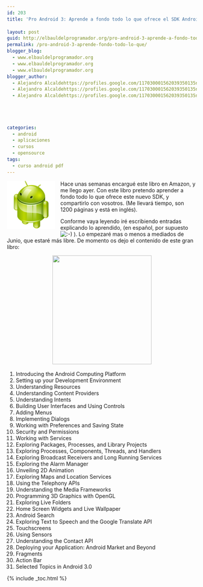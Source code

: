 ```yaml
---
id: 203
title: 'Pro Android 3: Aprende a fondo todo lo que ofrece el SDK Android 3.0'

layout: post
guid: http://elbauldelprogramador.org/pro-android-3-aprende-a-fondo-todo-lo-que-ofrece-el-sdk-android-3-0/
permalink: /pro-android-3-aprende-fondo-todo-lo-que/
blogger_blog:
  - www.elbauldelprogramador.org
  - www.elbauldelprogramador.org
  - www.elbauldelprogramador.org
blogger_author:
  - Alejandro Alcaldehttps://profiles.google.com/117030001562039350135noreply@blogger.com
  - Alejandro Alcaldehttps://profiles.google.com/117030001562039350135noreply@blogger.com
  - Alejandro Alcaldehttps://profiles.google.com/117030001562039350135noreply@blogger.com

  
  
  
categories:
  - android
  - aplicaciones
  - cursos
  - opensource
tags:
  - curso android pdf
---
```

<img border="0" src="/images/2013/07/iconoAndroid.png" style="clear:left; float:left;margin-right:1em; margin-bottom:1em" />

Hace unas semanas encargué este libro en Amazon, y me llego ayer. Con este libro pretendo aprender a fondo todo lo que ofrece este nuevo SDK, y compartirlo con vosotros. (Me llevará tiempo, son 1200 páginas y está en inglés).

Conforme vaya leyendo iré escribiendo entradas explicando lo aprendido, (en español, por supuesto <img src="https://elbauldelprogramador.com/wp-includes/images/smilies/icon_smile.gif" alt=":-)" class="wp-smiley" /> ). Lo empezaré mas o menos a mediados de Junio, que estaré más libre. De momento os dejo el contenido de este gran libro:

  
<!--ad-->

<div class="separator" style="clear: both; text-align: center;">
  <a href="https://lh3.googleusercontent.com/-kOeV7g_zZ7M/Td-CkTyKI1I/AAAAAAAAAiU/3KErtvRJIAw/s288/proAndroid3.png" imageanchor="1" style="margin-left:1em; margin-right:1em"><img border="0" height="288" width="263" src="https://lh3.googleusercontent.com/-kOeV7g_zZ7M/Td-CkTyKI1I/AAAAAAAAAiU/3KErtvRJIAw/s288/proAndroid3.png" /></a>
</div>

  1. Introducing the Android Computing Platform 
  2. Setting up your Development Environment 
  3. Understanding Resources 
  4. Understanding Content Providers 
  5. Understanding Intents 
  6. Building User Interfaces and Using Controls 
  7. Adding Menus 
  8. Implementing Dialogs 
  9. Working with Preferences and Saving State 
 10. Security and Permissions 
 11. Working with Services 
 12. Exploring Packages, Processes, and Library Projects 
 13. Exploring Processes, Components, Threads, and Handlers 
 14. Exploring Broadcast Receivers and Long Running Services 
 15. Exploring the Alarm Manager 
 16. Unveiling 2D Animation 
 17. Exploring Maps and Location Services 
 18. Using the Telephony APIs 
 19. Understanding the Media Frameworks 
 20. Programming 3D Graphics with OpenGL 
 21. Exploring Live Folders 
 22. Home Screen Widgets and Live Wallpaper 
 23. Android Search 
 24. Exploring Text to Speech and the Google Translate API 
 25. Touchscreens 
 26. Using Sensors 
 27. Understanding the Contact API 
 28. Deploying your Application: Android Market and Beyond 
 29. Fragments 
 30. Action Bar 
 31. Selected Topics in Android 3.0 



{% include _toc.html %}
